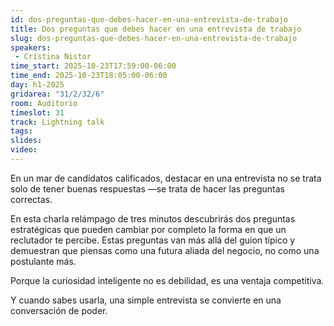 ```yaml
---
id: dos-preguntas-que-debes-hacer-en-una-entrevista-de-trabajo
title: Dos preguntas que debes hacer en una entrevista de trabajo
slug: dos-preguntas-que-debes-hacer-en-una-entrevista-de-trabajo
speakers:
 - Cristina Nistor
time_start: 2025-10-23T17:59:00-06:00
time_end: 2025-10-23T18:05:00-06:00
day: h1-2025
gridarea: "31/2/32/6"
room: Auditorio
timeslot: 31
track: Lightning talk
tags:
slides: 
video:
---
```


En un mar de candidatos calificados, destacar en una entrevista no se trata solo de tener buenas respuestas —se trata de hacer las preguntas correctas.

En esta charla relámpago de tres minutos descubrirás dos preguntas estratégicas que pueden cambiar por completo la forma en que un reclutador te percibe. Estas preguntas van más allá del guion típico y demuestran que piensas como una futura aliada del negocio, no como una postulante más.

Porque la curiosidad inteligente no es debilidad, es una ventaja competitiva.

Y cuando sabes usarla, una simple entrevista se convierte en una conversación de poder.